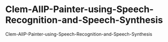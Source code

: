 # Clem-AIIP-Painter-using-Speech-Recognition-and-Speech-Synthesis
Clem-AIIP-Painter-using-Speech-Recognition-and-Speech-Synthesis
